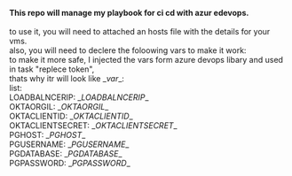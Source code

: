 <b>This repo will manage my playbook for ci cd with azur edevops.</b> </br></br>
to use it, you will need to attached an hosts file with the details for your vms.</br>
also, you will need to declere the foloowing vars to make it work: </br>
to make it more safe, I injected the vars form azure devops libary and used in task "replece token", </br> 
thats why itr will look like \__var__: </br>
list:</br>
 LOADBALNCERIP: \__LOADBALNCERIP__ </br>
    OKTAORGIL: \__OKTAORGIL__</br>
    OKTACLIENTID: \__OKTACLIENTID__</br>
    OKTACLIENTSECRET: \__OKTACLIENTSECRET__</br>
    PGHOST: \__PGHOST__</br>
    PGUSERNAME: \__PGUSERNAME__</br>
    PGDATABASE: \__PGDATABASE__</br>
    PGPASSWORD: \__PGPASSWORD__</br>


